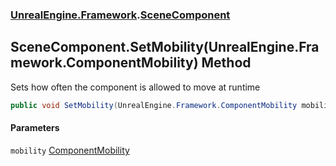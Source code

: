 ### [UnrealEngine.Framework](./UnrealEngine-Framework.md 'UnrealEngine.Framework').[SceneComponent](./SceneComponent.md 'UnrealEngine.Framework.SceneComponent')
## SceneComponent.SetMobility(UnrealEngine.Framework.ComponentMobility) Method
Sets how often the component is allowed to move at runtime  
```csharp
public void SetMobility(UnrealEngine.Framework.ComponentMobility mobility);
```
#### Parameters
<a name='UnrealEngine-Framework-SceneComponent-SetMobility(UnrealEngine-Framework-ComponentMobility)-mobility'></a>
`mobility` [ComponentMobility](./ComponentMobility.md 'UnrealEngine.Framework.ComponentMobility')  
  
